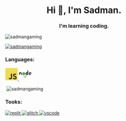 <h1 align="center">Hi 👋, I'm Sadman.</h1>
<h3 align="center">I'm learning coding.</h3>

<p align="left"> <img src="https://komarev.com/ghpvc/?username=sadmangaming&label=Profile%20views&color=0e75b6&style=flat" alt="sadmangaming" /> </p>

<p align="left"> <a href="https://github.com/ryo-ma/github-profile-trophy"><img src="https://github-profile-trophy.vercel.app/?username=sadmangaming" alt="sadmangaming" /></a> </p>


<h3 align="left">Languages:</h3>
<p align="left"> <a href="https://developer.mozilla.org/en-US/docs/Web/JavaScript" target="_blank"> <img src="https://raw.githubusercontent.com/devicons/devicon/master/icons/javascript/javascript-original.svg" alt="javascript" width="40" height="40"/> </a> <a href="https://nodejs.org" target="_blank"> <img src="https://raw.githubusercontent.com/devicons/devicon/master/icons/nodejs/nodejs-original-wordmark.svg" alt="nodejs" width="40" height="40"/> </a>
<p>&nbsp;<img align="center" src="https://github-readme-stats.vercel.app/api?username=sadmangaming&show_icons=true&locale=en" alt="sadmangaming" /></p>

<h3 align="left">Tooks:</h3>
<p align="left">  <a href="https://www.replit.com" target="_blank"> <img src="https://img.shields.io/badge/replit-667881?style=for-the-badge&logo=replit&logoColor=white" alt="replit"/> </a>  <a href="https://www.glitch.com" target="_blank"> <img src="https://img.shields.io/badge/Glitch-2800ff?style=for-the-badge&logo=glitch&logoColor=white" alt="glitch"/> </a>  <a href="https://code.visualstudio.com/" target="_blank"> <img src="https://img.shields.io/badge/Visual_Studio_Code-0078D4?style=for-the-badge&logo=visual%20studio%20code&logoColor=white" alt="vscode"/>
